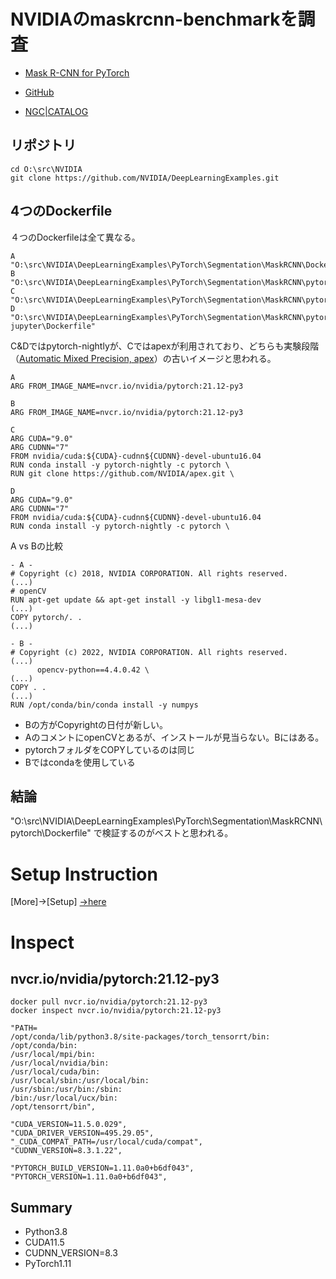 # NVIDIAのmaskrcnn-benchmarkを調査

- [Mask R-CNN for PyTorch](https://catalog.ngc.nvidia.com/orgs/nvidia/resources/mask_r_cnn_for_pytorch)

- [GitHub](https://github.com/NVIDIA/DeepLearningExamples/tree/master/PyTorch/Segmentation/MaskRCNN)

- [NGC|CATALOG](https://catalog.ngc.nvidia.com/orgs/nvidia/resources/mask_r_cnn_for_pytorch/files)

## リポジトリ
```
cd O:\src\NVIDIA
git clone https://github.com/NVIDIA/DeepLearningExamples.git
```

## 4つのDockerfile
４つのDockerfileは全て異なる。
```
A "O:\src\NVIDIA\DeepLearningExamples\PyTorch\Segmentation\MaskRCNN\Dockerfile"
B "O:\src\NVIDIA\DeepLearningExamples\PyTorch\Segmentation\MaskRCNN\pytorch\Dockerfile"
C "O:\src\NVIDIA\DeepLearningExamples\PyTorch\Segmentation\MaskRCNN\pytorch\docker\Dockerfile"
D "O:\src\NVIDIA\DeepLearningExamples\PyTorch\Segmentation\MaskRCNN\pytorch\docker\docker-jupyter\Dockerfile"
```
C&Dではpytorch-nightlyが、Cではapexが利用されており、どちらも実験段階（[Automatic Mixed Precision, apex](https://github.com/NVIDIA/apex#1-amp--automatic-mixed-precision)）の古いイメージと思われる。
```
A
ARG FROM_IMAGE_NAME=nvcr.io/nvidia/pytorch:21.12-py3

B
ARG FROM_IMAGE_NAME=nvcr.io/nvidia/pytorch:21.12-py3

C
ARG CUDA="9.0"
ARG CUDNN="7"
FROM nvidia/cuda:${CUDA}-cudnn${CUDNN}-devel-ubuntu16.04
RUN conda install -y pytorch-nightly -c pytorch \
RUN git clone https://github.com/NVIDIA/apex.git \

D
ARG CUDA="9.0"
ARG CUDNN="7"
FROM nvidia/cuda:${CUDA}-cudnn${CUDNN}-devel-ubuntu16.04
RUN conda install -y pytorch-nightly -c pytorch \
```

A vs Bの比較
```
- A -
# Copyright (c) 2018, NVIDIA CORPORATION. All rights reserved.
(...)
# openCV
RUN apt-get update && apt-get install -y libgl1-mesa-dev
(...)
COPY pytorch/. .
(...)

- B -
# Copyright (c) 2022, NVIDIA CORPORATION. All rights reserved.
(...)
      opencv-python==4.4.0.42 \
(...)
COPY . .
(...)
RUN /opt/conda/bin/conda install -y numpys
```
- Bの方がCopyrightの日付が新しい。
- AのコメントにopenCVとあるが、インストールが見当らない。Bにはある。
- pytorchフォルダをCOPYしているのは同じ
- Bではcondaを使用している

## 結論
"O:\src\NVIDIA\DeepLearningExamples\PyTorch\Segmentation\MaskRCNN\pytorch\Dockerfile"
で検証するのがベストと思われる。

# Setup Instruction
[More]->[Setup] [->here](https://catalog.ngc.nvidia.com/orgs/nvidia/resources/mask_r_cnn_for_pytorch/setup)

# Inspect

## nvcr.io/nvidia/pytorch:21.12-py3

```
docker pull nvcr.io/nvidia/pytorch:21.12-py3
docker inspect nvcr.io/nvidia/pytorch:21.12-py3
```

```
"PATH=
/opt/conda/lib/python3.8/site-packages/torch_tensorrt/bin:
/opt/conda/bin:
/usr/local/mpi/bin:
/usr/local/nvidia/bin:
/usr/local/cuda/bin:
/usr/local/sbin:/usr/local/bin:
/usr/sbin:/usr/bin:/sbin:
/bin:/usr/local/ucx/bin:
/opt/tensorrt/bin",

"CUDA_VERSION=11.5.0.029",
"CUDA_DRIVER_VERSION=495.29.05",
"_CUDA_COMPAT_PATH=/usr/local/cuda/compat",
"CUDNN_VERSION=8.3.1.22",

"PYTORCH_BUILD_VERSION=1.11.0a0+b6df043",
"PYTORCH_VERSION=1.11.0a0+b6df043",
```

## Summary

- Python3.8
- CUDA11.5
- CUDNN_VERSION=8.3
- PyTorch1.11
